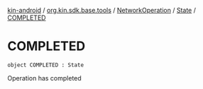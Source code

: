 [kin-android](../../../index.md) / [org.kin.sdk.base.tools](../../index.md) / [NetworkOperation](../index.md) / [State](index.md) / [COMPLETED](./-c-o-m-p-l-e-t-e-d.md)

# COMPLETED

`object COMPLETED : State`

Operation has completed


